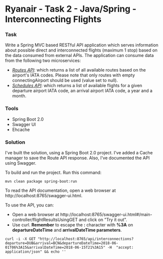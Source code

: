 # Ryanair - Task 2 - Java/Spring - Interconnecting Flights

### Task
Write a Spring MVC based RESTful API application which serves information about possible direct and interconnected flights (maximum 1 stop) based on the data consumed from external APIs.
The application can consume data from the following two microservices:
- *<a href="https://api.ryanair.com/core/3/routes" title="Routes API">Routes API</a>*: 
which returns a list of all available routes based on the airport's IATA codes. Please note that only routes with empty connectingAirport should be used (value set to null).
- *<a href="https://api.ryanair.com/timetable/3/schedules/{departure}/{arrival}/years/{year}/months/{month}" title="Schedules API">Schedules API</a>*: 
which returns a list of available flights for a given departure airport IATA code, an arrival airport IATA code, a year and a month.

### Tools
- Spring Boot 2.0
- Swagger UI
- Ehcache
### Solution

I've built the solution, using a Spring Boot 2.0 project. I've added a Cache manager to save the Route API response. Also, I've documented the API using Swagger.

To build and run the project. Run this command:

```
mvn clean package spring-boot:run
```

To read the API documentation, open a web browser at http://localhost:8765/swagger-ui.html.

To use the API, you can:
- Open a web browser at http://localhost:8765/swagger-ui.html#/main-controller/flightResultsUsingGET and click on "Try it out".
- Use curl.
**Remember** to escape the **:** character with **%3A** on **departureDateTime** and **arrivalDateTime parameters**.

```
curl -i -X GET "http://localhost:8765/api/interconnections?departure=DUB&arrival=BCN&departureDateTime=2018-06-01T06%3A15&arrivalDateTime=2018-06-15T21%3A15" -H  "accept: application/json" && echo ''
```

